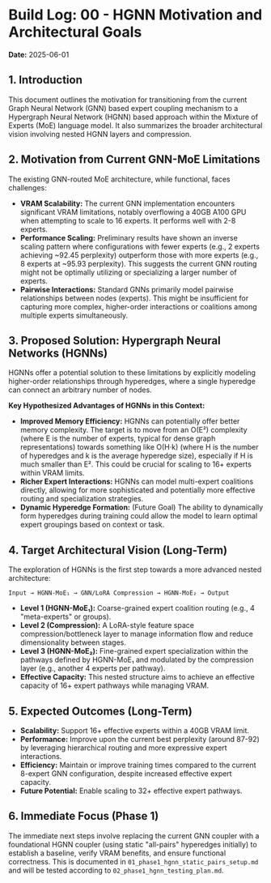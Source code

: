 # Build Log: 00 - HGNN Motivation and Architectural Goals

**Date:** 2025-06-01

## 1. Introduction

This document outlines the motivation for transitioning from the current Graph Neural Network (GNN) based expert coupling mechanism to a Hypergraph Neural Network (HGNN) based approach within the Mixture of Experts (MoE) language model. It also summarizes the broader architectural vision involving nested HGNN layers and compression.

## 2. Motivation from Current GNN-MoE Limitations

The existing GNN-routed MoE architecture, while functional, faces challenges:

*   **VRAM Scalability:** The current GNN implementation encounters significant VRAM limitations, notably overflowing a 40GB A100 GPU when attempting to scale to 16 experts. It performs well with 2-8 experts.
*   **Performance Scaling:** Preliminary results have shown an inverse scaling pattern where configurations with fewer experts (e.g., 2 experts achieving ~92.45 perplexity) outperform those with more experts (e.g., 8 experts at ~95.93 perplexity). This suggests the current GNN routing might not be optimally utilizing or specializing a larger number of experts.
*   **Pairwise Interactions:** Standard GNNs primarily model pairwise relationships between nodes (experts). This might be insufficient for capturing more complex, higher-order interactions or coalitions among multiple experts simultaneously.

## 3. Proposed Solution: Hypergraph Neural Networks (HGNNs)

HGNNs offer a potential solution to these limitations by explicitly modeling higher-order relationships through hyperedges, where a single hyperedge can connect an arbitrary number of nodes.

**Key Hypothesized Advantages of HGNNs in this Context:**

*   **Improved Memory Efficiency:** HGNNs can potentially offer better memory complexity. The target is to move from an O(E²) complexity (where E is the number of experts, typical for dense graph representations) towards something like O(H·k) (where H is the number of hyperedges and k is the average hyperedge size), especially if H is much smaller than E². This could be crucial for scaling to 16+ experts within VRAM limits.
*   **Richer Expert Interactions:** HGNNs can model multi-expert coalitions directly, allowing for more sophisticated and potentially more effective routing and specialization strategies.
*   **Dynamic Hyperedge Formation:** (Future Goal) The ability to dynamically form hyperedges during training could allow the model to learn optimal expert groupings based on context or task.

## 4. Target Architectural Vision (Long-Term)

The exploration of HGNNs is the first step towards a more advanced nested architecture:

```
Input → HGNN-MoE₁ → GNN/LoRA Compression → HGNN-MoE₂ → Output
```

*   **Level 1 (HGNN-MoE₁):** Coarse-grained expert coalition routing (e.g., 4 "meta-experts" or groups).
*   **Level 2 (Compression):** A LoRA-style feature space compression/bottleneck layer to manage information flow and reduce dimensionality between stages.
*   **Level 3 (HGNN-MoE₂):** Fine-grained expert specialization within the pathways defined by HGNN-MoE₁ and modulated by the compression layer (e.g., another 4 experts per pathway).
*   **Effective Capacity:** This nested structure aims to achieve an effective capacity of 16+ expert pathways while managing VRAM.

## 5. Expected Outcomes (Long-Term)

*   **Scalability:** Support 16+ effective experts within a 40GB VRAM limit.
*   **Performance:** Improve upon the current best perplexity (around 87-92) by leveraging hierarchical routing and more expressive expert interactions.
*   **Efficiency:** Maintain or improve training times compared to the current 8-expert GNN configuration, despite increased effective expert capacity.
*   **Future Potential:** Enable scaling to 32+ effective expert pathways.

## 6. Immediate Focus (Phase 1)

The immediate next steps involve replacing the current GNN coupler with a foundational HGNN coupler (using static "all-pairs" hyperedges initially) to establish a baseline, verify VRAM benefits, and ensure functional correctness. This is documented in `01_phase1_hgnn_static_pairs_setup.md` and will be tested according to `02_phase1_hgnn_testing_plan.md`.
